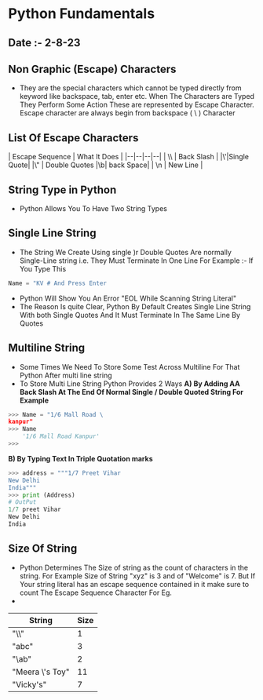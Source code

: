 # Python Fundamentals 
## Date :- 2-8-23

## Non Graphic (Escape) Characters
- They are the special characters which cannot be typed directly from keyword like backspace, tab, enter etc. When The Characters are Typed They Perform Some Action These are represented by Escape Character. Escape character are always begin from backspace ( \ ) Character

## List Of Escape Characters 
| Escape Sequence | What It Does |
|--|--|--|--|
| \\\ | Back Slash |
|\\'|Single Quote|
|\\" | Double Quotes
|\\b| back Space| 
| \n | New Line |  

## String Type in Python
- Python Allows You To Have Two String Types
## Single Line String 
- The String We Create Using single )r Double Quotes Are normally Single-Line string i.e. They Must Terminate In One Line
For Example :- If You Type This 
```py
Name = "KV # And Press Enter
```
- Python Will Show You An Error "EOL While Scanning String Literal"
- The Reason Is quite Clear, Python By Default Creates Single Line String With both Single Quotes And It Must Terminate In The Same Line By Quotes
## Multiline String 
- Some Times We Need To Store Some Test Across Multiline For That Python After multi line string
- To Store Multi Line String Python Provides 2 Ways
**A) By Adding AA Back Slash At The End Of Normal Single / Double Quoted String For Example**
```py
>>> Name = "1/6 Mall Road \ 
kanpur"
>>> Name 
    '1/6 Mall Road Kanpur'
>>>
```
**B) By Typing Text In Triple Quotation marks**
```py
>>> address = """1/7 Preet Vihar
New Delhi
India"""
>>> print (Address)
# OutPut 
1/7 preet Vihar
New Delhi
India
```
## Size Of String 
- Python Determines The Size of string as the count of characters in the string. For Example Size of String "xyz" is 3 and of "Welcome" is 7. But If Your string literal has an escape sequence contained in it make sure to count The Escape Sequence Character For Eg.
- 
|String| Size  |
|--|--|
| "\\\\" |1|
| "abc"| 3
| "\ab"| 2|
| "Meera \\'s Toy"|11
|"Vicky's"| 7

